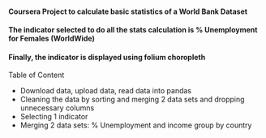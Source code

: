 
#### Coursera Project to calculate basic statistics of a World Bank Dataset
#### The indicator selected to do all the stats calculation is % Unemployment for Females (WorldWide)
#### Finally, the indicator is displayed using folium choropleth
Table of Content
<ul>
<li>Download data, upload data, read data into pandas</li>
<li>Cleaning the data by sorting and merging 2 data sets and dropping unnecessary columns</li>
<li>Selecting 1 indicator </li>
<li>Merging 2 data sets: % Unemployment and income group by country </li>
</ul>
